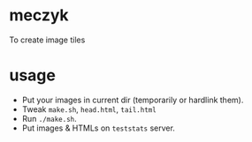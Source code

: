 # meczyk
To create image tiles

# usage
- Put your images in current dir (temporarily or hardlink them).
- Tweak `make.sh`, `head.html`, `tail.html`
- Run `./make.sh`.
- Put images & HTMLs on `teststats` server.

